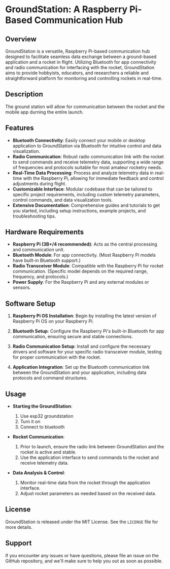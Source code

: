 # GroundStation: A Raspberry Pi-Based Communication Hub

## Overview

GroundStation is a versatile, Raspberry Pi-based communication hub designed to facilitate seamless data exchange between a ground-based application and a rocket in flight. Utilizing Bluetooth for app connectivity and radio communication for interfacing with the rocket, GroundStation aims to provide hobbyists, educators, and researchers a reliable and straightforward platform for monitoring and controlling rockets in real-time.

## Description
The ground station will allow for communication between the rocket and the mobile app durning the entire launch.

## Features

- **Bluetooth Connectivity**: Easily connect your mobile or desktop application to GroundStation via Bluetooth for intuitive control and data visualization.
- **Radio Communication**: Robust radio communication link with the rocket to send commands and receive telemetry data, supporting a wide range of frequencies and protocols suitable for most amateur rocketry needs.
- **Real-Time Data Processing**: Process and analyze telemetry data in real-time with the Raspberry Pi, allowing for immediate feedback and control adjustments during flight.
- **Customizable Interface**: Modular codebase that can be tailored to specific project requirements, including custom telemetry parameters, control commands, and data visualization tools.
- **Extensive Documentation**: Comprehensive guides and tutorials to get you started, including setup instructions, example projects, and troubleshooting tips.

## Hardware Requirements

- **Raspberry Pi (3B+/4 recommended)**: Acts as the central processing and communication unit.
- **Bluetooth Module**: For app connectivity. (Most Raspberry Pi models have built-in Bluetooth support.)
- **Radio Transceiver Module**: Compatible with the Raspberry Pi for rocket communication. (Specific model depends on the required range, frequency, and protocols.)
- **Power Supply**: For the Raspberry Pi and any external modules or sensors.

## Software Setup

1. **Raspberry Pi OS Installation**: Begin by installing the latest version of Raspberry Pi OS on your Raspberry Pi.

2. **Bluetooth Setup**: Configure the Raspberry Pi's built-in Bluetooth for app communication, ensuring secure and stable connections.

3. **Radio Communication Setup**: Install and configure the necessary drivers and software for your specific radio transceiver module, testing for proper communication with the rocket.

4. **Application Integration**: Set up the Bluetooth communication link between the GroundStation and your application, including data protocols and command structures.

## Usage

- **Starting the GroundStation**:
  1. Use esp32 groundstation
  2. Turn it on
  3. Connect to bluetooth

- **Rocket Communication**:
  1. Prior to launch, ensure the radio link between GroundStation and the rocket is active and stable.
  2. Use the application interface to send commands to the rocket and receive telemetry data.

- **Data Analysis & Control**:
  1. Monitor real-time data from the rocket through the application interface.
  2. Adjust rocket parameters as needed based on the received data.

## License

GroundStation is released under the MIT License. See the `LICENSE` file for more details.

## Support

If you encounter any issues or have questions, please file an issue on the GitHub repository, and we'll make sure to help you out as soon as possible.

